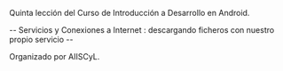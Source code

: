 Quinta lección del Curso de Introducción a Desarrollo en Android.

-- Servicios y Conexiones a Internet : descargando ficheros con nuestro propio servicio --


Organizado por AIISCyL.
